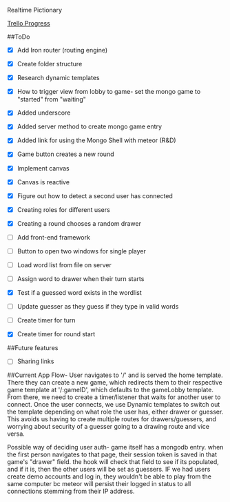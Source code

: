 Realtime Pictionary

[Trello Progress](https://trello.com/b/1auyg9oy/picit)

##ToDo
- [X] Add Iron router (routing engine)
- [X] Create folder structure
- [X] Research dynamic templates
- [X] How to trigger view from lobby to game- set the mongo game to "started" from "waiting"
- [X] Added underscore
- [X] Added server method to create mongo game entry
- [X] Added link for using the Mongo Shell with meteor (R&D)
- [X] Game button creates a new round  
- [X] Implement canvas
- [X] Canvas is reactive
- [X] Figure out how to detect a second user has connected
- [X] Creating roles for different users
- [X] Creating a round chooses a random drawer 
- [ ] Add front-end framework
- [ ] Button to open two windows for single player
- [ ] Load word list from file on server
- [ ] Assign word to drawer when their turn starts
- [X] Test if a guessed word exists in the wordlist
- [ ] Update guesser as they guess if they type in valid words
- [ ] Create timer for turn
- [X] Create timer for round start



##Future features
- [ ] Sharing links


##Current App Flow-
User navigates to '/' and is served the home template.  There they can create a new game, which redirects them to their respective game template at '/:gameID', which defaults to the gameLobby template.  From there, we need to create a timer/listener that waits for another user to connect.  Once the user connects, we use Dynamic templates to switch out the template depending on what role the user has, either drawer or guesser.  This avoids us having to create multiple routes for drawers/guessers, and worrying about security of a guesser going to a drawing route and vice versa.

Possible way of deciding user auth- game itself has a mongodb entry.  when the first person navigates to that page, their session token is saved in that game's "drawer" field.  the hook will check that field to see if its populated, and if it is, then the other users will be set as guessers.  IF we had users create demo accounts and log in, they wouldn't be able to play from the same computer bc meteor will persist their logged in status to all connections stemming from their IP address.
